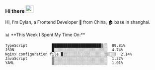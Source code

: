 ### Hi there <img src="https://media.giphy.com/media/hvRJCLFzcasrR4ia7z/giphy.gif" width="25px">

<!-- ![visitors](https://visitor-badge.glitch.me/badge?page_id=dislfyer.dislfyer) --!>

Hi, I'm Dylan, a Frontend Developer 🚀 from China, 🏠 base in shanghai.
<br/>
<br/>

📊 **This Week I Spent My Time On:**


<!--START_SECTION:waka-->

```text
TypeScript           ██████████████████████▒░░  89.81%
JSON                 █░░░░░░░░░░░░░░░░░░░░░░░░  4.74%
Nginx configuration file ▓░░░░░░░░░░░░░░░░░░░░░░░░  2.14%
JavaScript           ▒░░░░░░░░░░░░░░░░░░░░░░░░  1.22%
YAML                 ▒░░░░░░░░░░░░░░░░░░░░░░░░  1.01%
```

<!--END_SECTION:waka-->

<!--
**About Me:**
 -->
